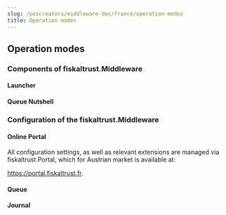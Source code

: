 ```yaml
---
slug: /poscreators/middleware-doc/france/operation-modes
title: Operation modes
---
```


## Operation modes

### Components of fiskaltrust.Middleware

#### Launcher

#### Queue Nutshell

### Configuration of the fiskaltrust.Middleware

#### Online Portal

All configuration settings, as well as relevant extensions are managed via fiskaltrust.Portal, which for Austrian market is available at:

<https://portal.fiskaltrust.fr>.

#### Queue

#### Journal
